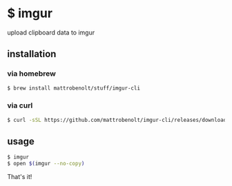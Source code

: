 # $ imgur
upload clipboard data to imgur

## installation

### via homebrew

```bash
$ brew install mattrobenolt/stuff/imgur-cli
```

### via curl

```bash
$ curl -sSL https://github.com/mattrobenolt/imgur-cli/releases/download/0.0.3/imgur > /usr/local/bin/imgur && chmod +x /usr/local/bin/imgur
```

## usage

```bash
$ imgur
$ open $(imgur --no-copy)
```

That's it!
